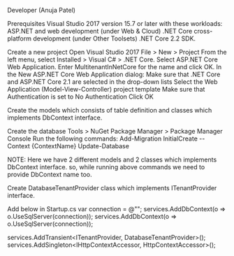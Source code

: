 Developer (Anuja Patel)

Prerequisites
	Visual Studio 2017 version 15.7 or later with these workloads:
	ASP.NET and web development (under Web & Cloud)
	.NET Core cross-platform development (under Other Toolsets)
	.NET Core 2.2 SDK.
	
Create a new project
	Open Visual Studio 2017
	File > New > Project
	From the left menu, select Installed > Visual C# > .NET Core.
	Select ASP.NET Core Web Application.
	Enter MultitenantInNetCore for the name and click OK.
	In the New ASP.NET Core Web Application dialog:
	Make sure that .NET Core and ASP.NET Core 2.1 are selected in the drop-down lists
	Select the Web Application (Model-View-Controller) project template
	Make sure that Authentication is set to No Authentication
	Click OK

Create the models which consists of table definition and classes which implements DbContext interface.

Create the database
	Tools > NuGet Package Manager > Package Manager Console
	Run the following commands:
		Add-Migration InitialCreate --Context {ContextName} 
		Update-Database
		
NOTE: Here we have 2 different models and 2 classes which implements DbContext interface. so, while running above commands we need to provide DbContext name too.

Create DatabaseTenantProvider class which implements ITenantProvider interface.

Add below in Startup.cs
var connection = @"";
services.AddDbContext<TenantsDbContext>(o => o.UseSqlServer(connection));
services.AddDbContext<PersonDbContext>(o => o.UseSqlServer(connection));

services.AddTransient<ITenantProvider, DatabaseTenantProvider>();
services.AddSingleton<IHttpContextAccessor, HttpContextAccessor>();